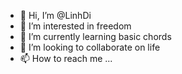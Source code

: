 - 👋 Hi, I’m @LinhDi
- 👀 I’m interested in freedom
- 🌱 I’m currently learning basic chords
- 💞️ I’m looking to collaborate on life
- 📫 How to reach me ...

<!---
LinhDi/LinhDi is a ✨ special ✨ repository because its `README.md` (this file) appears on your GitHub profile.
You can click the Preview link to take a look at your changes.
--->

